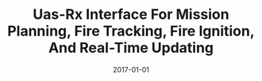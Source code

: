 ---
title: "Uas-Rx Interface For Mission Planning, Fire Tracking, Fire Ignition, And Real-Time Updating"
date: 2017-01-01
venue: "IEEE International Symposium on Safety, Security and Rescue Robotics, SSRR 2017, Shanghai, China, October 11-13, 2017"
paperurl: https://doi.org/10.1109/SSRR.2017.8088142
authors: "Evan Beachly, Carrick Detweiler, Sebastian G Elbaum, Dirac Twidwell and Brittany A Duncan"
awards: ""
---